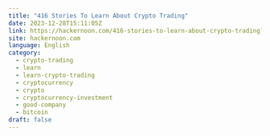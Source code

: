 ```yaml
---
title: "416 Stories To Learn About Crypto Trading"
date: 2023-12-28T15:11:05Z
link: https://hackernoon.com/416-stories-to-learn-about-crypto-trading?source=rss&utm_medium=RSS&utm_source=news.12bit.vn
site: hackernoon.com
language: English
category:
  - crypto-trading
  - learn
  - learn-crypto-trading
  - cryptocurrency
  - crypto
  - cryptocurrency-investment
  - good-company
  - bitcoin
draft: false
---
```

